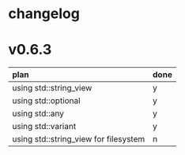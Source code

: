 changelog
===



# v0.6.3

| plan                                  | done | 
|:--------------------------------------|:-----|
| using std::string_view                | y    |
| using std::optional                   | y    |
| using std::any                        | y    |
| using std::variant                    | y    |
| using std::string_view for filesystem | n    |